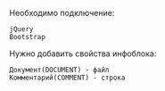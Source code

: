Необходимо подключение:

    jQuery
    Bootstrap

Нужно добавить свойства инфоблока:

    Документ(DOCUMENT) - файл
    Комментарий(COMMENT) - строка
